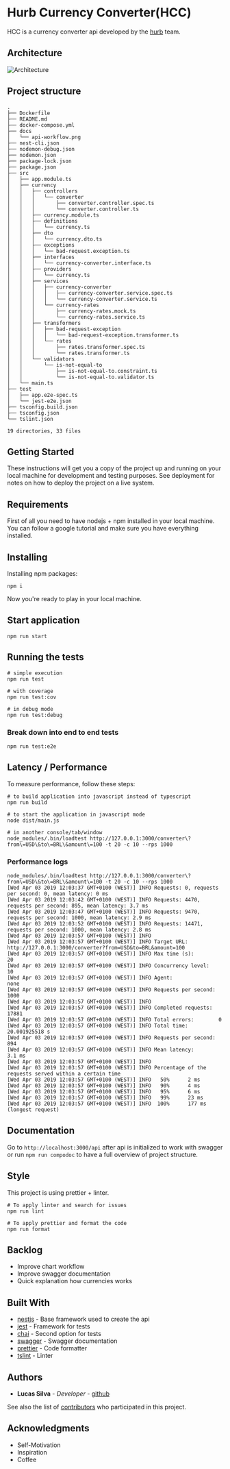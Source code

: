 # Hurb Currency Converter(HCC)

HCC is a currency converter api developed by the [hurb](https://www.hurb.com/) team.


## Architecture

![Architecture](./docs/api-workflow.png)


## Project structure
```
.
├── Dockerfile
├── README.md
├── docker-compose.yml
├── docs
│   └── api-workflow.png
├── nest-cli.json
├── nodemon-debug.json
├── nodemon.json
├── package-lock.json
├── package.json
├── src
│   ├── app.module.ts
│   ├── currency
│   │   ├── controllers
│   │   │   └── converter
│   │   │       ├── converter.controller.spec.ts
│   │   │       └── converter.controller.ts
│   │   ├── currency.module.ts
│   │   ├── definitions
│   │   │   └── currency.ts
│   │   ├── dto
│   │   │   └── currency.dto.ts
│   │   ├── exceptions
│   │   │   └── bad-request.exception.ts
│   │   ├── interfaces
│   │   │   └── currency-converter.interface.ts
│   │   ├── providers
│   │   │   └── currency.ts
│   │   ├── services
│   │   │   ├── currency-converter
│   │   │   │   ├── currency-converter.service.spec.ts
│   │   │   │   └── currency-converter.service.ts
│   │   │   └── currency-rates
│   │   │       ├── currency-rates.mock.ts
│   │   │       └── currency-rates.service.ts
│   │   ├── transformers
│   │   │   ├── bad-request-exception
│   │   │   │   └── bad-request-exception.transformer.ts
│   │   │   └── rates
│   │   │       ├── rates.transformer.spec.ts
│   │   │       └── rates.transformer.ts
│   │   └── validators
│   │       └── is-not-equal-to
│   │           ├── is-not-equal-to.constraint.ts
│   │           └── is-not-equal-to.validator.ts
│   └── main.ts
├── test
│   ├── app.e2e-spec.ts
│   └── jest-e2e.json
├── tsconfig.build.json
├── tsconfig.json
└── tslint.json

19 directories, 33 files
```


## Getting Started

These instructions will get you a copy of the project up and running on your local machine for development and testing purposes. See deployment for notes on how to deploy the project on a live system.


## Requirements

First of all you need to have nodejs + npm installed in your local machine.
You can follow a google tutorial and make sure you have everything installed.


## Installing

Installing npm packages:

```
npm i
```

Now you're ready to play in your local machine.


## Start application

```
npm run start
```


## Running the tests

```
# simple execution
npm run test

# with coverage
npm run test:cov

# in debug mode
npm run test:debug
```


### Break down into end to end tests

```
npm run test:e2e
```


## Latency / Performance

To measure performance, follow these steps:

```
# to build application into javascript instead of typescript
npm run build

# to start the application in javascript mode
node dist/main.js

# in another console/tab/window
node_modules/.bin/loadtest http://127.0.0.1:3000/converter\?from\=USD\&to\=BRL\&amount\=100 -t 20 -c 10 --rps 1000
```

### Performance logs

```shell
node_modules/.bin/loadtest http://127.0.0.1:3000/converter\?from\=USD\&to\=BRL\&amount\=100 -t 20 -c 10 --rps 1000
[Wed Apr 03 2019 12:03:37 GMT+0100 (WEST)] INFO Requests: 0, requests per second: 0, mean latency: 0 ms
[Wed Apr 03 2019 12:03:42 GMT+0100 (WEST)] INFO Requests: 4470, requests per second: 895, mean latency: 3.7 ms
[Wed Apr 03 2019 12:03:47 GMT+0100 (WEST)] INFO Requests: 9470, requests per second: 1000, mean latency: 2.9 ms
[Wed Apr 03 2019 12:03:52 GMT+0100 (WEST)] INFO Requests: 14471, requests per second: 1000, mean latency: 2.8 ms
[Wed Apr 03 2019 12:03:57 GMT+0100 (WEST)] INFO 
[Wed Apr 03 2019 12:03:57 GMT+0100 (WEST)] INFO Target URL:          http://127.0.0.1:3000/converter?from=USD&to=BRL&amount=100
[Wed Apr 03 2019 12:03:57 GMT+0100 (WEST)] INFO Max time (s):        20
[Wed Apr 03 2019 12:03:57 GMT+0100 (WEST)] INFO Concurrency level:   10
[Wed Apr 03 2019 12:03:57 GMT+0100 (WEST)] INFO Agent:               none
[Wed Apr 03 2019 12:03:57 GMT+0100 (WEST)] INFO Requests per second: 1000
[Wed Apr 03 2019 12:03:57 GMT+0100 (WEST)] INFO 
[Wed Apr 03 2019 12:03:57 GMT+0100 (WEST)] INFO Completed requests:  17881
[Wed Apr 03 2019 12:03:57 GMT+0100 (WEST)] INFO Total errors:        0
[Wed Apr 03 2019 12:03:57 GMT+0100 (WEST)] INFO Total time:          20.001925518 s
[Wed Apr 03 2019 12:03:57 GMT+0100 (WEST)] INFO Requests per second: 894
[Wed Apr 03 2019 12:03:57 GMT+0100 (WEST)] INFO Mean latency:        3.1 ms
[Wed Apr 03 2019 12:03:57 GMT+0100 (WEST)] INFO 
[Wed Apr 03 2019 12:03:57 GMT+0100 (WEST)] INFO Percentage of the requests served within a certain time
[Wed Apr 03 2019 12:03:57 GMT+0100 (WEST)] INFO   50%      2 ms
[Wed Apr 03 2019 12:03:57 GMT+0100 (WEST)] INFO   90%      4 ms
[Wed Apr 03 2019 12:03:57 GMT+0100 (WEST)] INFO   95%      6 ms
[Wed Apr 03 2019 12:03:57 GMT+0100 (WEST)] INFO   99%      23 ms
[Wed Apr 03 2019 12:03:57 GMT+0100 (WEST)] INFO  100%      177 ms (longest request)
````

## Documentation

Go to `http://localhost:3000/api` after api is initialized to work with swagger or run `npm run compodoc` to have a full overview of project structure.


## Style

This project is using prettier + linter.

```
# To apply linter and search for issues
npm run lint

# To apply prettier and format the code
npm run format
```


## Backlog

- Improve chart workflow
- Improve swagger documentation
- Quick explanation how currencies works


## Built With

* [nestjs](https://docs.nestjs.com) - Base framework used to create the api
* [jest](https://jestjs.io) - Framework for tests
* [chai](https://www.chaijs.com/) - Second option for tests
* [swagger](https://swagger.io) - Swagger documentation
* [prettier](https://prettier.io) - Code formatter
* [tslint](https://palantir.github.io/tslint) - Linter


## Authors

* **Lucas Silva** - *Developer* - [github](https://github.com/luqezman)

See also the list of [contributors](https://github.com/luqezman/challenge-bravo/contributors) who participated in this project.


## Acknowledgments

* Self-Motivation
* Inspiration
* Coffee
